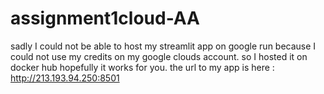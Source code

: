# assignment1cloud-AA
sadly I could not be able to host my streamlit app on google run because I could not use my credits on my google clouds account.
so I hosted it on docker hub hopefully it works for you.
the url to my app is here :  http://213.193.94.250:8501
